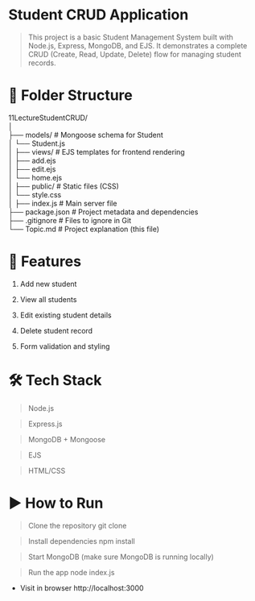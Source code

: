 # Student CRUD Application
> This project is a basic Student Management System built with Node.js, Express, MongoDB, and EJS. It demonstrates a complete CRUD (Create, Read, Update, Delete) flow for managing student records.

# 📁 Folder Structure

11LectureStudentCRUD/<br>
│<br>
├── models/  # Mongoose schema for Student<br>
│   └── Student.js<br>
│
├── views/              # EJS templates for frontend rendering <br>
│   ├── add.ejs<br>
│   ├── edit.ejs<br>
│   └── home.ejs<br>
│
├── public/             # Static files (CSS)<br>
│   └── style.css<br>
│
├── index.js            # Main server file<br>
├── package.json        # Project metadata and dependencies<br>
├── .gitignore          # Files to ignore in Git<br>
└── Topic.md            # Project explanation (this file)<br>

# 🚀 Features
1. Add new student

2. View all students

3. Edit existing student details

4. Delete student record

5. Form validation and styling

# 🛠 Tech Stack
> Node.js

> Express.js

> MongoDB + Mongoose

> EJS

> HTML/CSS

# ▶️ How to Run
> Clone the repository
> git clone 

> Install dependencies
> npm install

> Start MongoDB (make sure MongoDB is running locally)

> Run the app
> node index.js

* Visit in browser
http://localhost:3000
